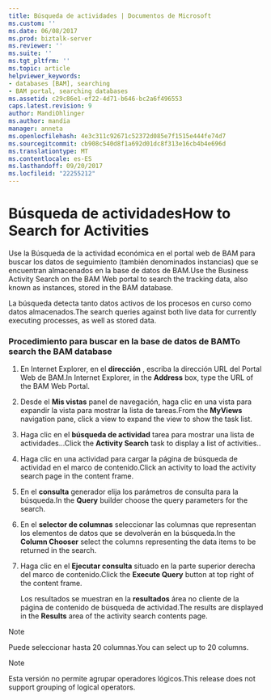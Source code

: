 ```yaml
---
title: Búsqueda de actividades | Documentos de Microsoft
ms.custom: ''
ms.date: 06/08/2017
ms.prod: biztalk-server
ms.reviewer: ''
ms.suite: ''
ms.tgt_pltfrm: ''
ms.topic: article
helpviewer_keywords:
- databases [BAM], searching
- BAM portal, searching databases
ms.assetid: c29c86e1-ef22-4d71-b646-bc2a6f496553
caps.latest.revision: 9
author: MandiOhlinger
ms.author: mandia
manager: anneta
ms.openlocfilehash: 4e3c311c92671c52372d085e7f1515e444fe74d7
ms.sourcegitcommit: cb908c540d8f1a692d01dc8f313e16cb4b4e696d
ms.translationtype: MT
ms.contentlocale: es-ES
ms.lasthandoff: 09/20/2017
ms.locfileid: "22255212"
---
```

# <a name="how-to-search-for-activities"></a><span data-ttu-id="e8284-102">Búsqueda de actividades</span><span class="sxs-lookup"><span data-stu-id="e8284-102">How to Search for Activities</span></span>
<span data-ttu-id="e8284-103">Use la Búsqueda de la actividad económica en el portal web de BAM para buscar los datos de seguimiento (también denominados instancias) que se encuentran almacenados en la base de datos de BAM.</span><span class="sxs-lookup"><span data-stu-id="e8284-103">Use the Business Activity Search on the BAM Web portal to search the tracking data, also known as instances, stored in the BAM database.</span></span>  
  
 <span data-ttu-id="e8284-104">La búsqueda detecta tanto datos activos de los procesos en curso como datos almacenados.</span><span class="sxs-lookup"><span data-stu-id="e8284-104">The search queries against both live data for currently executing processes, as well as stored data.</span></span>  
  
### <a name="to-search-the-bam-database"></a><span data-ttu-id="e8284-105">Procedimiento para buscar en la base de datos de BAM</span><span class="sxs-lookup"><span data-stu-id="e8284-105">To search the BAM database</span></span>  
  
1.  <span data-ttu-id="e8284-106">En Internet Explorer, en el **dirección** , escriba la dirección URL del Portal Web de BAM.</span><span class="sxs-lookup"><span data-stu-id="e8284-106">In Internet Explorer, in the **Address** box, type the URL of the BAM Web Portal.</span></span>  
  
2.  <span data-ttu-id="e8284-107">Desde el **Mis vistas** panel de navegación, haga clic en una vista para expandir la vista para mostrar la lista de tareas.</span><span class="sxs-lookup"><span data-stu-id="e8284-107">From the **MyViews** navigation pane, click a view to expand the view to show the task list.</span></span>  
  
3.  <span data-ttu-id="e8284-108">Haga clic en el **búsqueda de actividad** tarea para mostrar una lista de actividades...</span><span class="sxs-lookup"><span data-stu-id="e8284-108">Click the **Activity Search** task to display a list of activities..</span></span>  
  
4.  <span data-ttu-id="e8284-109">Haga clic en una actividad para cargar la página de búsqueda de actividad en el marco de contenido.</span><span class="sxs-lookup"><span data-stu-id="e8284-109">Click an activity to load the activity search page in the content frame.</span></span>  
  
5.  <span data-ttu-id="e8284-110">En el **consulta** generador elija los parámetros de consulta para la búsqueda.</span><span class="sxs-lookup"><span data-stu-id="e8284-110">In the **Query** builder choose the query parameters for the search.</span></span>  
  
6.  <span data-ttu-id="e8284-111">En el **selector de columnas** seleccionar las columnas que representan los elementos de datos que se devolverán en la búsqueda.</span><span class="sxs-lookup"><span data-stu-id="e8284-111">In the **Column Chooser** select the columns representing the data items to be returned in the search.</span></span>  
  
7.  <span data-ttu-id="e8284-112">Haga clic en el **Ejecutar consulta** situado en la parte superior derecha del marco de contenido.</span><span class="sxs-lookup"><span data-stu-id="e8284-112">Click the **Execute Query** button at top right of the content frame.</span></span>  
  
     <span data-ttu-id="e8284-113">Los resultados se muestran en la **resultados** área no cliente de la página de contenido de búsqueda de actividad.</span><span class="sxs-lookup"><span data-stu-id="e8284-113">The results are displayed in the **Results** area of the activity search contents page.</span></span>  
  
> [!NOTE]
>  <span data-ttu-id="e8284-114">Puede seleccionar hasta 20 columnas.</span><span class="sxs-lookup"><span data-stu-id="e8284-114">You can select up to 20 columns.</span></span>  
  
> [!NOTE]
>  <span data-ttu-id="e8284-115">Esta versión no permite agrupar operadores lógicos.</span><span class="sxs-lookup"><span data-stu-id="e8284-115">This release does not support grouping of logical operators.</span></span>